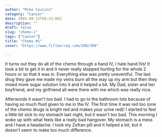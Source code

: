 ```yaml
---
author: "Mike Cousins"
category: "Cancer"
date: 2005-09-15T08:23:00Z
description: ""
draft: false
slug: "chemo-1"
tags: ["Cancer"]
title: "Chemo #1"
cover: "https://www.fillmurray.com/200/300"

---
```


It turns out they do all of the chemo through a hand IV, I hate hand IVs! It
took a bit to get it in and it never really stopped hurting for the whole 2
hours or so that it was in. Everything else was pretty uneventful. The last drug
they gave me made my veins burn all the way up my arm but then they mixed more
sugar solution into it and it helped a bit. My Dad, sister and her boyfriend,
and my girlfriend all were there with me which was really nice.

Afterwords it wasn't too bad. I had to go to the bathroom lots because of having
so much fluid given to me in the IV. The first time it was red too (one of the
chemo drugs is bright red and makes your urine red)! I started to feel a little
bit sick to my stomach last night, but it wasn't too bad. This morning I woke up
with what feels like a really bad hangover. My stomach is a mess and I have a
headache. I took my Zofran pill and it helped a bit, but it doesn't seem to make
too much difference.